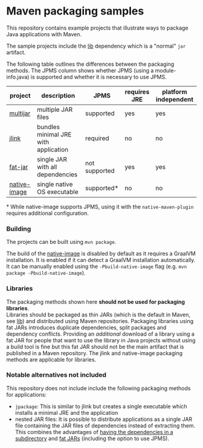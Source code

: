 # Maven packaging samples

This repository contains example projects that illustrate ways to package Java applications with Maven.

The sample projects include the [lib](./lib) dependency which is a "normal" `jar` artifact.

The following table outlines the differences between the packaging methods. The JPMS column shows whether JPMS (using a module-info.java) is supported and whether it is necessary to use JPMS.

|project|description|JPMS|requires JRE|platform independent|
|---|---|---|---|---|
|[multijar](./multijar)|multiple JAR files|supported|yes|yes|
|[jlink](./jlink)|bundles minimal JRE with application|required|no|no|
|[fat-jar](./fat-jar)|single JAR with all dependencies|not supported|yes|yes|
|[native-image](./native-image)|single native OS executable|supported\*|no|no|

\* While native-image supports JPMS, using it with the `native-maven-plugin` requires additional configuration.

### Building

The projects can be built using `mvn package`.

The build of the [native-image](./native-image) is disabled by default as it requires a GraalVM installation. It is enabled if it can detect a GraalVM installation automatically. It can be manually enabled using the `-Pbuild-native-image` flag (e.g. `mvn package -Pbuild-native-image`).

### Libraries

The packaging methods shown here **should not be used for packaging libraries**.  
Libraries should be packaged as thin JARs (which is the default in Maven, see [lib](./lib)) and distributed using Maven repositories. Packaging libraries using fat JARs introduces duplicate dependencies, split packages and dependency conflicts. Providing an _additional_ download of a library using a fat JAR for people that want to use the library in Java projects without using a build tool is fine but this fat JAR should not be the main artifact that is published in a Maven repository. The jlink and native-image packaging methods are applicable for libraries.

### Notable alternatives not included

This repository does not include include the following packaging methods for applications:
- `jpackage`: This is similar to jlink but creates a single executable which installs a minimal JRE and the application
- nested JAR files: It is possible to distribute applications as a single JAR file containing the JAR files of dependencies instead of extracting them. This combines the advantages of [having the dependencies in a subdirectory](./multijar) and [fat JARs](./fat-jar) (including the option to use JPMS). 